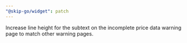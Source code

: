 ```yaml
---
"@skip-go/widget": patch
---
```


Increase line height for the subtext on the incomplete price data warning page to match other warning pages.
